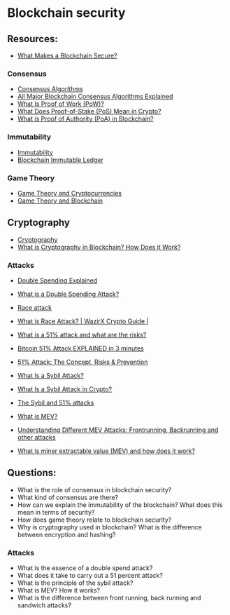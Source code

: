 # Blockchain security

## Resources:

* [What Makes a Blockchain Secure?](https://www.binance.com/en/square/post/43079)

### Consensus

* [Consensus Algorithms](https://www.dremio.com/wiki/consensus-algorithms/)
* [All Major Blockchain Consensus Algorithms Explained](https://medium.com/@learnwithwhiteboard_digest/all-major-blockchain-consensus-algorithms-explained-6934b4f5d47a)
* [What Is Proof of Work (PoW)?](https://www.investopedia.com/terms/p/proof-work.asp)
* [What Does Proof-of-Stake (PoS) Mean in Crypto?](https://www.investopedia.com/terms/p/proof-stake-pos.asp)
* [What is Proof of Authority (PoA) in Blockchain?](https://101blockchains.com/proof-of-authority-in-blockchain/)

### Immutability

* [Immutability](https://academy.binance.com/en/glossary/immutability)
* [Blockchain Immutable Ledger](https://www.youtube.com/watch?v=Ya7SIo5-axk)

### Game Theory

* [Game Theory and Cryptocurrencies](https://academy.binance.com/en/articles/game-theory-and-cryptocurrencies)
* [Game Theory and Blockchain](https://medium.com/@africablockchaininstitute/game-theory-and-blockchain-4ed20fe9f6e3)

## Cryptography
* [Cryptography](https://academy.binance.com/en/glossary/cryptography)
* [What is Cryptography in Blockchain? How Does it Work?](https://blog.cfte.education/what-is-cryptography-in-blockchain/)

### Attacks

* [Double Spending Explained](https://academy.binance.com/en/articles/double-spending-explained)
* [What is a Double Spending Attack?](https://www.youtube.com/watch?v=MXb1BVGGeX8)
* [Race attack](https://www.bitget.com/glossary/race-attack)
* [What is Race Attack? | WazirX Crypto Guide |](https://www.youtube.com/watch?v=hqisfMM20b0)

* [What is a 51% attack and what are the risks?](https://www.coinbase.com/learn/crypto-glossary/what-is-a-51-percent-attack-and-what-are-the-risks)
* [Bitcoin 51% Attack EXPLAINED in 3 minutes](https://www.youtube.com/watch?v=8jOacOeGNSE)
* [51% Attack: The Concept, Risks & Prevention](https://hacken.io/discover/51-percent-attack/)

* [What Is a Sybil Attack?](https://blog.chain.link/sybil-attack/)
* [What Is a Sybil Attack in Crypto?](https://www.ledger.com/academy/topics/security/what-is-a-sybil-attack-in-crypto)
* [The Sybil and 51% attacks](https://medium.com/coinmonks/the-sybil-and-51-attacks-e220e4a0399d)

* [What is MEV?](https://www.youtube.com/watch?v=eMuwGmOYjTE)
* [Understanding Different MEV Attacks: Frontrunning, Backrunning and other attacks](https://bitquery.io/blog/different-mev-attacks)
* [What is miner extractable value (MEV) and how does it work?](https://cointelegraph.com/learn/what-is-mev-ethereums-invisible-tax)

## Questions:

* What is the role of consensus in blockchain security?
* What kind of consensus are there?
* How can we explain the immutability of the blockchain? What does this mean in terms of security?
* How does game theory relate to blockchain security?
* Why is cryptography used in blockchain? What is the difference between encryption and hashing?

### Attacks

* What is the essence of a double spend attack?
* What does it take to carry out a 51 percent attack?
* What is the principle of the sybil attack?
* What is MEV? How it works?
* What is the difference between front running, back running and sandwich attacks?

